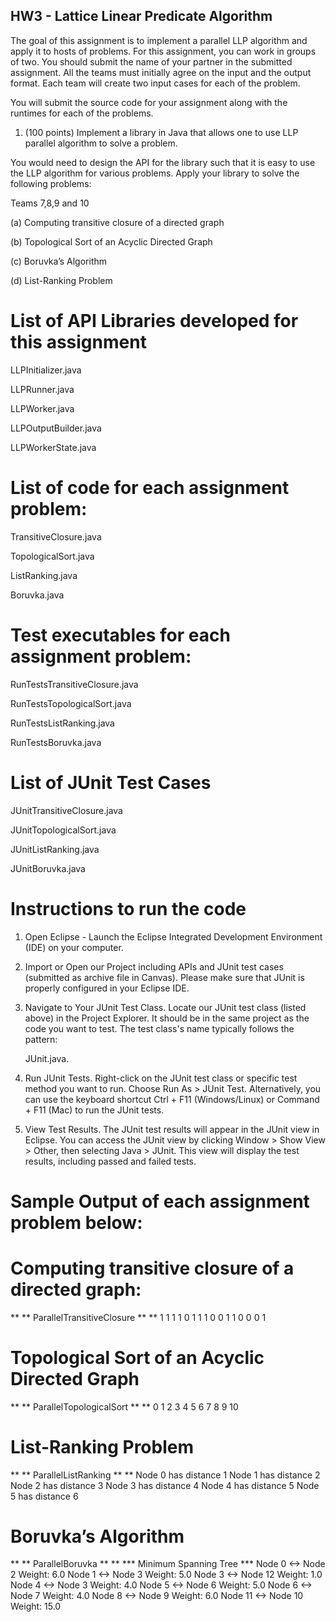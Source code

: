 ## HW3 - Lattice Linear Predicate Algorithm

The goal of this assignment is to implement a parallel LLP algorithm and apply it to hosts of problems. For this assignment, you can work in groups of two. You should submit the name of your partner in the
submitted assignment. All the teams must initially agree on the input and the output format. Each team will create two input cases for each of the problem.

You will submit the source code for your assignment along with the runtimes for each of the problems.

1. (100 points) Implement a library in Java that allows one to use LLP parallel algorithm to solve a problem.

You would need to design the API for the library such that it is easy to use the LLP algorithm for various problems. Apply your library to solve the following problems:

Teams 7,8,9 and 10

(a) Computing transitive closure of a directed graph

(b) Topological Sort of an Acyclic Directed Graph

(c) Boruvka’s Algorithm

(d) List-Ranking Problem

# List of API Libraries developed for this assignment

LLPInitializer.java

LLPRunner.java

LLPWorker.java

LLPOutputBuilder.java

LLPWorkerState.java


# List of code for each assignment problem:

TransitiveClosure.java

TopologicalSort.java

ListRanking.java

Boruvka.java


# Test executables for each assignment problem:

RunTestsTransitiveClosure.java

RunTestsTopologicalSort.java

RunTestsListRanking.java

RunTestsBoruvka.java


# List of JUnit Test Cases

JUnitTransitiveClosure.java

JUnitTopologicalSort.java

JUnitListRanking.java

JUnitBoruvka.java


# Instructions to run the code

1) Open Eclipse - Launch the Eclipse Integrated Development Environment (IDE) on your computer.
   
2) Import or Open our Project including APIs and JUnit test cases (submitted as archive file in Canvas). Please make sure that JUnit is properly configured in your Eclipse IDE.
  
3) Navigate to Your JUnit Test Class. Locate our JUnit test class (listed above) in the Project Explorer. It should be in the same project as the code you want to test. The test class's name typically follows the pattern:

   JUnit<AssignmentProblem>.java.

4) Run JUnit Tests. Right-click on the JUnit test class or specific test method you want to run. Choose Run As > JUnit Test. Alternatively, you can use the keyboard shortcut Ctrl + F11 (Windows/Linux) or Command + F11 (Mac) to run the JUnit tests.

5) View Test Results. The JUnit test results will appear in the JUnit view in Eclipse. You can access the JUnit view by clicking Window > Show View > Other, then selecting Java > JUnit. This view will display the test results, including passed and failed tests.

# Sample Output of each assignment problem below:

# Computing transitive closure of a directed graph:

**
** ParallelTransitiveClosure **
**
1 1 1 1 
0 1 1 1 
0 0 1 1 
0 0 0 1 

# Topological Sort of an Acyclic Directed Graph

**
** ParallelTopologicalSort **
**
0 1 2 3 4 5 6 7 8 9 10 


# List-Ranking Problem

**
** ParallelListRanking **
**
Node 0 has distance 1 
Node 1 has distance 2 
Node 2 has distance 3 
Node 3 has distance 4 
Node 4 has distance 5 
Node 5 has distance 6 

# Boruvka’s Algorithm

**
** ParallelBoruvka **
**
*** Minimum Spanning Tree ***
Node 0 <-> Node 2 Weight: 6.0
Node 1 <-> Node 3 Weight: 5.0
Node 3 <-> Node 12 Weight: 1.0
Node 4 <-> Node 3 Weight: 4.0
Node 5 <-> Node 6 Weight: 5.0
Node 6 <-> Node 7 Weight: 4.0
Node 8 <-> Node 9 Weight: 6.0
Node 11 <-> Node 10 Weight: 15.0

